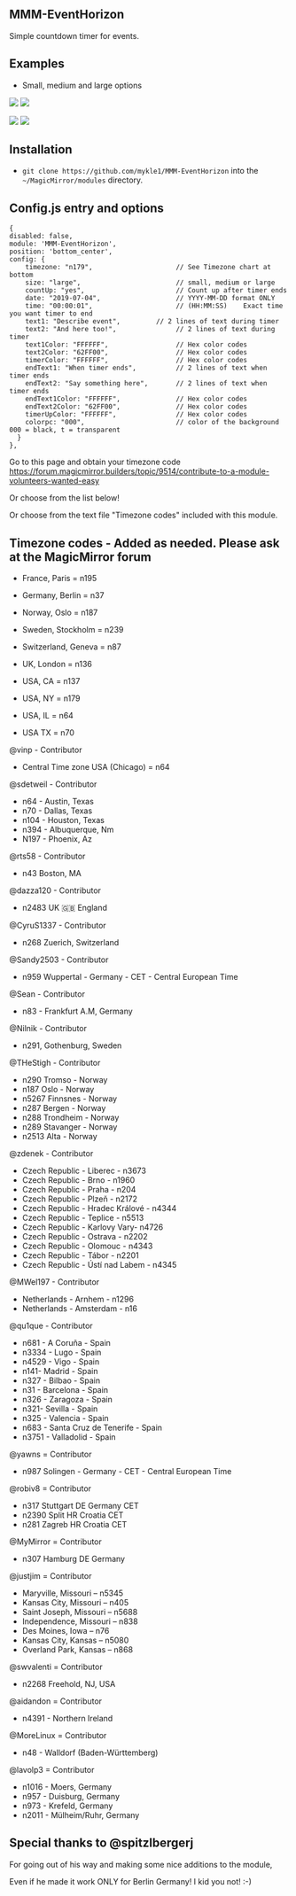 ## MMM-EventHorizon

Simple countdown timer for events.

## Examples

* Small, medium and large options

![](images/1.png) ![](images/2.png)

![](images/3.png) ![](images/4.png)

## Installation

* `git clone https://github.com/mykle1/MMM-EventHorizon` into the `~/MagicMirror/modules` directory.

## Config.js entry and options

```
{
disabled: false,
module: 'MMM-EventHorizon',
position: 'bottom_center',
config: {
    timezone: "n179",                     // See Timezone chart at bottom
    size: "large",                        // small, medium or large
    countUp: "yes",                       // Count up after timer ends
    date: "2019-07-04",                   // YYYY-MM-DD format ONLY
    time: "00:00:01",                     // (HH:MM:SS)    Exact time you want timer to end
    text1: "Describe event",         // 2 lines of text during timer
    text2: "And here too!",               // 2 lines of text during timer
    text1Color: "FFFFFF",                 // Hex color codes
    text2Color: "62FF00",                 // Hex color codes
    timerColor: "FFFFFF",                 // Hex color codes
    endText1: "When timer ends",          // 2 lines of text when timer ends
    endText2: "Say something here",       // 2 lines of text when timer ends
    endText1Color: "FFFFFF",              // Hex color codes
    endText2Color: "62FF00",              // Hex color codes
    timerUpColor: "FFFFFF",               // Hex color codes
    colorpc: "000",                       // color of the background 000 = black, t = transparent
  }
},
```

Go to this page and obtain your timezone code 
https://forum.magicmirror.builders/topic/9514/contribute-to-a-module-volunteers-wanted-easy

Or choose from the list below!

Or choose from the text file "Timezone codes" included with this module.

## Timezone codes - Added as needed. Please ask at the MagicMirror forum

* France, Paris = n195

* Germany, Berlin = n37

* Norway, Oslo = n187

* Sweden, Stockholm = n239

* Switzerland, Geneva = n87

* UK, London = n136

* USA, CA = n137
* USA, NY = n179
* USA, IL = n64
* USA TX = n70

@vinp - Contributor
* Central Time zone USA (Chicago) = n64

@sdetweil - Contributor
* n64 - Austin, Texas
* n70 - Dallas, Texas
* n104 - Houston, Texas
* n394 - Albuquerque, Nm
* N197 - Phoenix, Az

@rts58 - Contributor
* n43 Boston, MA

@dazza120 - Contributor
* n2483 UK 🇬🇧 England

@CyruS1337 - Contributor
* n268 Zuerich, Switzerland

@Sandy2503 - Contributor
* n959 Wuppertal - Germany - CET - Central European Time

@Sean - Contributor
* n83 - Frankfurt A.M, Germany

@Nilnik - Contributor
* n291, Gothenburg, Sweden

@THeStigh - Contributor
* n290 Tromso - Norway
* n187 Oslo - Norway
* n5267 Finnsnes - Norway
* n287 Bergen - Norway
* n288 Trondheim - Norway
* n289 Stavanger - Norway
* n2513 Alta - Norway

@zdenek - Contributor
* Czech Republic - Liberec - n3673
* Czech Republic - Brno - n1960
* Czech Republic - Praha - n204
* Czech Republic - Plzeň - n2172
* Czech Republic - Hradec Králové - n4344
* Czech Republic - Teplice - n5513
* Czech Republic - Karlovy Vary- n4726
* Czech Republic - Ostrava - n2202
* Czech Republic - Olomouc - n4343
* Czech Republic - Tábor - n2201
* Czech Republic - Ústí nad Labem - n4345

@MWel197 - Contributor
* Netherlands - Arnhem - n1296
* Netherlands - Amsterdam - n16

@qu1que - Contributor
* n681 - A Coruña - Spain
* n3334 - Lugo - Spain
* n4529 - Vigo - Spain
* n141- Madrid - Spain
* n327 - Bilbao - Spain
* n31 - Barcelona - Spain
* n326 - Zaragoza - Spain
* n321- Sevilla - Spain
* n325 - Valencia - Spain
* n683 - Santa Cruz de Tenerife - Spain
* n3751 - Valladolid - Spain

@yawns = Contributor
* n987 Solingen - Germany - CET - Central European Time

@robiv8 = Contributor
* n317 Stuttgart DE Germany CET
* n2390 Split HR Croatia CET
* n281 Zagreb HR Croatia CET

@MyMirror = Contributor
* n307 Hamburg DE Germany

@justjim = Contributor
* Maryville, Missouri – n5345
* Kansas City, Missouri – n405
* Saint Joseph, Missouri – n5688
* Independence, Missouri – n838
* Des Moines, Iowa – n76
* Kansas City, Kansas – n5080
* Overland Park, Kansas – n868

@swvalenti = Contributor
* n2268 Freehold, NJ, USA

@aidandon = Contributor
* n4391 - Northern Ireland

@MoreLinux = Contributor
* n48 - Walldorf (Baden-Württemberg)

@lavolp3 = Contributor
* n1016 - Moers, Germany
* n957 - Duisburg, Germany
* n973 - Krefeld, Germany
* n2011 - Mülheim/Ruhr, Germany

## Special thanks to @spitzlbergerj

For going out of his way and making some nice additions to the module,

Even if he made it work ONLY for Berlin Germany! I kid you not! :-)
